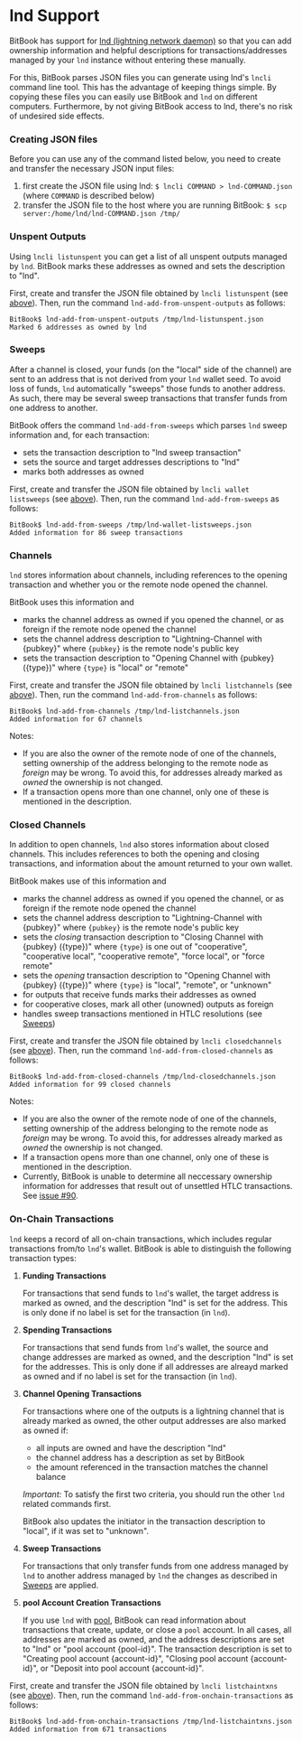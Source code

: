 # lnd Support
BitBook has support for [lnd (lightning network daemon)](https://github.com/lightningnetwork/lnd) so that you can
add ownership information and helpful descriptions for transactions/addresses managed by your `lnd` instance without
entering these manually.

For this, BitBook parses JSON files you can generate using lnd's `lncli` command line tool. This has the advantage of
keeping things simple. By copying these files you can easily use BitBook and `lnd` on different computers. Furthermore,
by not giving BitBook access to lnd, there's no risk of undesired side effects.

### Creating JSON files
Before you can use any of the command listed below, you need to create and transfer the necessary JSON input files:

1. first create the JSON file using lnd: `$ lncli COMMAND > lnd-COMMAND.json` (where `COMMAND` is described below)
2. transfer the JSON file to the host where you are running BitBook: `$ scp server:/home/lnd/lnd-COMMAND.json /tmp/`

### Unspent Outputs
Using `lncli listunspent` you can get a list of all unspent outputs managed by `lnd`.
BitBook marks these addresses as owned and sets the description to "lnd".

First, create and transfer the JSON file obtained by `lncli listunspent` (see [above](#creating-json-files)).
Then, run the command `lnd-add-from-unspent-outputs` as follows:
```
BitBook$ lnd-add-from-unspent-outputs /tmp/lnd-listunspent.json
Marked 6 addresses as owned by lnd
```

### Sweeps
After a channel is closed, your funds (on the "local" side of the channel) are sent to an address that is not derived
from your `lnd` wallet seed. To avoid loss of funds, `lnd` automatically "sweeps" those funds to another address. As
such, there may be several sweep transactions that transfer funds from one address to another.

BitBook offers the command `lnd-add-from-sweeps` which parses `lnd` sweep information and, for each transaction:

 - sets the transaction description to "lnd sweep transaction"
 - sets the source and target addresses descriptions to "lnd"
 - marks both addresses as owned

First, create and transfer the JSON file obtained by `lncli wallet listsweeps` (see [above](#creating-json-files)).
Then, run the command `lnd-add-from-sweeps` as follows:
```
BitBook$ lnd-add-from-sweeps /tmp/lnd-wallet-listsweeps.json
Added information for 86 sweep transactions
```

### Channels
`lnd` stores information about channels, including references to the opening transaction and whether you or the remote
node opened the channel.

BitBook uses this information and

- marks the channel address as owned if you opened the channel, or as foreign if the remote node opened the channel
- sets the channel address description to "Lightning-Channel with {pubkey}" where `{pubkey}` is the remote node's public
  key
- sets the transaction description to "Opening Channel with {pubkey} ({type})" where `{type}` is "local" or "remote"

First, create and transfer the JSON file obtained by `lncli listchannels` (see [above](#creating-json-files)).
Then, run the command `lnd-add-from-channels` as follows:
```
BitBook$ lnd-add-from-channels /tmp/lnd-listchannels.json
Added information for 67 channels
```

Notes:

- If you are also the owner of the remote node of one of the channels, setting ownership of the address belonging to the
  remote node as *foreign* may be wrong. To avoid this, for addresses already marked as *owned* the ownership is not
  changed.
- If a transaction opens more than one channel, only one of these is mentioned in the description.

### Closed Channels
In addition to open channels, `lnd` also stores information about closed channels. This includes references to both the
opening and closing transactions, and information about the amount returned to your own wallet.

BitBook makes use of this information and

- marks the channel address as owned if you opened the channel, or as foreign if the remote node opened the channel 
- sets the channel address description to "Lightning-Channel with {pubkey}" where `{pubkey}` is the remote node's public
  key
- sets the *closing* transaction description to "Closing Channel with {pubkey} ({type})" where `{type}` is one out of
  "cooperative", "cooperative local", "cooperative remote", "force local", or "force remote"
- sets the *opening* transaction description to "Opening Channel with {pubkey} ({type})" where `{type}` is
      "local", "remote", or "unknown"
- for outputs that receive funds marks their addresses as owned
- for cooperative closes, mark all other (unowned) outputs as foreign
- handles sweep transactions mentioned in HTLC resolutions (see [Sweeps](#sweeps))

First, create and transfer the JSON file obtained by `lncli closedchannels` (see [above](#creating-json-files)).
Then, run the command `lnd-add-from-closed-channels` as follows:
```
BitBook$ lnd-add-from-closed-channels /tmp/lnd-closedchannels.json
Added information for 99 closed channels
```
  
Notes:

- If you are also the owner of the remote node of one of the channels, setting ownership of the address belonging to the
  remote node as *foreign* may be wrong. To avoid this, for addresses already marked as *owned* the ownership is not
  changed.
- If a transaction opens more than one channel, only one of these is mentioned in the description.
- Currently, BitBook is unable to determine all neccessary ownership information for addresses that result out of
  unsettled HTLC transactions. See [issue #90](https://github.com/C-Otto/BitBook/issues/89).

### On-Chain Transactions
`lnd` keeps a record of all on-chain transactions, which includes regular transactions from/to `lnd`'s wallet.
BitBook is able to distinguish the following transaction types:

1. **Funding Transactions**
   
   For transactions that send funds to `lnd`'s wallet, the target address is marked as owned, and
   the description "lnd" is set for the address.
   This is only done if no label is set for the transaction (in `lnd`).
   
2. **Spending Transactions**

   For transactions that send funds from `lnd`'s wallet, the source and change addresses are marked as owned, and
   the description "lnd" is set for the addresses.
   This is only done if all addresses are alreayd marked as owned and if no label is set for the transaction (in `lnd`).

3. **Channel Opening Transactions**
   
   For transactions where one of the outputs is a lightning channel that is already marked as owned, the other
   output addresses are also marked as owned if:

   - all inputs are owned and have the description "lnd"
   - the channel address has a description as set by BitBook
   - the amount referenced in the transaction matches the channel balance
  
   *Important:* To satisfy the first two criteria, you should run the other `lnd` related commands first.

    BitBook also updates the initiator in the transaction description to "local", if it was set to "unknown".

4. **Sweep Transactions**
   
   For transactions that only transfer funds from one address managed by `lnd` to another address managed by `lnd`
   the changes as described in [Sweeps](#sweeps) are applied.
   
5. **pool Account Creation Transactions**

   If you use `lnd` with [pool](https://github.com/lightninglabs/pool), BitBook can read information about transactions
   that create, update, or close a `pool` account. In all cases, all addresses are marked as owned, and the address
   descriptions are set to "lnd" or "pool account {pool-id}". The transaction description is set to
   "Creating pool account {account-id}", "Closing pool account {account-id}", or
   "Deposit into pool account {account-id}".

First, create and transfer the JSON file obtained by `lncli listchaintxns` (see [above](#creating-json-files)).
Then, run the command `lnd-add-from-onchain-transactions` as follows:
```
BitBook$ lnd-add-from-onchain-transactions /tmp/lnd-listchaintxns.json
Added information from 671 transactions
```